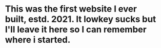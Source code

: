# This was the first website I ever built, estd. 2021. It lowkey sucks but I'll leave it here so I can remember where i started.
